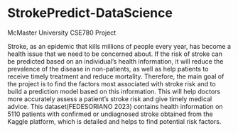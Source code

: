 # StrokePredict-DataScience
McMaster University CSE780 Project

Stroke, as an epidemic that kills millions of people every year, has become a health issue that we need to be concerned about. If the risk of stroke can be predicted based on an individual’s health information, it will reduce the prevalence of the disease in non-patients, as well as help patients to receive timely treatment and reduce mortality. Therefore, the main goal of the project is to find the factors most associated with stroke risk and to build a prediction model based on this information. This will help doctors more accurately assess a patient’s stroke risk and give timely medical advice. This dataset(FEDESORIANO 2023) contains health information on 5110 patients with confirmed or undiagnosed stroke obtained from the Kaggle platform, which is detailed and helps to find potential risk factors.
